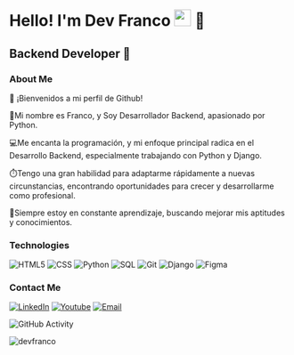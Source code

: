 <h1>Hello! I'm Dev Franco <img src="https://raw.githubusercontent.com/iampavangandhi/iampavangandhi/master/gifs/Hi.gif" width="30px"> 🚀</h1>
<h2>Backend Developer 🎨</h2>

### About Me
👋 ¡Bienvenidos a mi perfil de Github!

📌Mi nombre es Franco, y Soy Desarrollador Backend, apasionado por Python.

💻Me encanta la programación, y mi enfoque principal radica en el Desarrollo Backend, especialmente trabajando con Python y Django.

⏱️Tengo una gran habilidad para adaptarme rápidamente a nuevas circunstancias, encontrando oportunidades para crecer y desarrollarme como profesional.

📖Siempre estoy en constante aprendizaje, buscando mejorar mis aptitudes y conocimientos.

### Technologies
  ![HTML5](https://img.shields.io/badge/-HTML5-333333?style=flat&logo=HTML5)
  ![CSS](https://img.shields.io/badge/-CSS-333333?style=flat&logo=CSS3&logoColor=1572B6)
  ![Python](https://img.shields.io/badge/Python-3670A0?style=flat&logo=Python&logoColor=1572B6)
  ![SQL](https://img.shields.io/badge/SQL-E84039?style=flat&logo=SQL&logoColor=ffffff)
  ![Git](https://img.shields.io/badge/Git-F05032?style=flat&logo=Git&logoColor=ffffff)
  ![Django](https://img.shields.io/badge/Django-092E20?style=flat&logo=Django&logoColor=ffffff)
  ![Figma](https://img.shields.io/badge/-Figma-333333?style=flat&logo=figma)
  <br/>

### Contact Me
<a href="https://www.linkedin.com/in/devfranco/"><img alt="LinkedIn" src="https://img.shields.io/badge/LinkedIn-devfranco-blue?style=flat-square&logo=linkedin"></a>
<a href="https://www.youtube.com/channel/UCJ6WcZj9X9ni9PniyHjWp-w"><img alt="Youtube" src="https://img.shields.io/badge/Youtube-devfranco-blue?style=flat-square&logo=youtube"></a>
<a href="fran18632@gmail.com"><img alt="Email" src="https://img.shields.io/badge/Gmail-fran18632@gmail.com-blue?style=flat-square&logo=gmail"></a>  

![GitHub Activity](https://github-readme-stats.vercel.app/api?username=devfranco&show_icons=true)

<p align="left"> <img src="https://komarev.com/ghpvc/?username=mauro069&label=Profile%20views&color=0e75b6&style=flat" alt="devfranco" /> </p>
